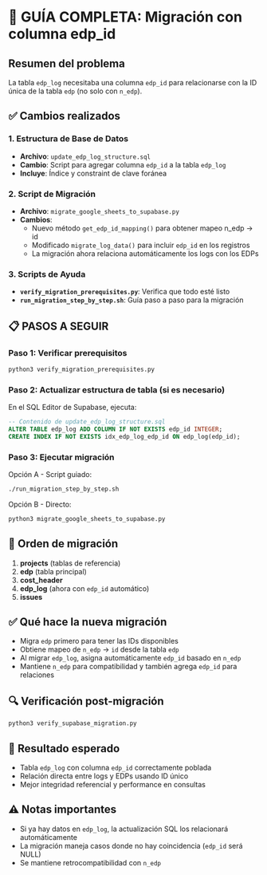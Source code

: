 # 🚀 GUÍA COMPLETA: Migración con columna edp_id

## Resumen del problema

La tabla `edp_log` necesitaba una columna `edp_id` para relacionarse con la ID única de la tabla `edp` (no solo con `n_edp`).

## ✅ Cambios realizados

### 1. Estructura de Base de Datos

- **Archivo**: `update_edp_log_structure.sql`
- **Cambio**: Script para agregar columna `edp_id` a la tabla `edp_log`
- **Incluye**: Índice y constraint de clave foránea

### 2. Script de Migración

- **Archivo**: `migrate_google_sheets_to_supabase.py`
- **Cambios**:
  - Nuevo método `get_edp_id_mapping()` para obtener mapeo n_edp → id
  - Modificado `migrate_log_data()` para incluir `edp_id` en los registros
  - La migración ahora relaciona automáticamente los logs con los EDPs

### 3. Scripts de Ayuda

- **`verify_migration_prerequisites.py`**: Verifica que todo esté listo
- **`run_migration_step_by_step.sh`**: Guía paso a paso para la migración

## 📋 PASOS A SEGUIR

### Paso 1: Verificar prerequisitos

```bash
python3 verify_migration_prerequisites.py
```

### Paso 2: Actualizar estructura de tabla (si es necesario)

En el SQL Editor de Supabase, ejecuta:

```sql
-- Contenido de update_edp_log_structure.sql
ALTER TABLE edp_log ADD COLUMN IF NOT EXISTS edp_id INTEGER;
CREATE INDEX IF NOT EXISTS idx_edp_log_edp_id ON edp_log(edp_id);
```

### Paso 3: Ejecutar migración

Opción A - Script guiado:

```bash
./run_migration_step_by_step.sh
```

Opción B - Directo:

```bash
python3 migrate_google_sheets_to_supabase.py
```

## 🔄 Orden de migración

1. **projects** (tablas de referencia)
2. **edp** (tabla principal)
3. **cost_header**
4. **edp_log** (ahora con `edp_id` automático)
5. **issues**

## ✅ Qué hace la nueva migración

- Migra `edp` primero para tener las IDs disponibles
- Obtiene mapeo de `n_edp` → `id` desde la tabla `edp`
- Al migrar `edp_log`, asigna automáticamente `edp_id` basado en `n_edp`
- Mantiene `n_edp` para compatibilidad y también agrega `edp_id` para relaciones

## 🔍 Verificación post-migración

```bash
python3 verify_supabase_migration.py
```

## 🎯 Resultado esperado

- Tabla `edp_log` con columna `edp_id` correctamente poblada
- Relación directa entre logs y EDPs usando ID único
- Mejor integridad referencial y performance en consultas

## ⚠️ Notas importantes

- Si ya hay datos en `edp_log`, la actualización SQL los relacionará automáticamente
- La migración maneja casos donde no hay coincidencia (`edp_id` será NULL)
- Se mantiene retrocompatibilidad con `n_edp`
